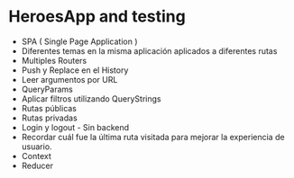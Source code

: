 # HeroesApp and testing

- SPA ( Single Page Application )
- Diferentes temas en la misma aplicación aplicados a diferentes rutas
- Multiples Routers
- Push y Replace en el History
- Leer argumentos por URL
- QueryParams
- Aplicar filtros utilizando QueryStrings
- Rutas públicas
- Rutas privadas
- Login y logout - Sin backend 
- Recordar cuál fue la última ruta visitada para mejorar la experiencia de usuario.
- Context
- Reducer